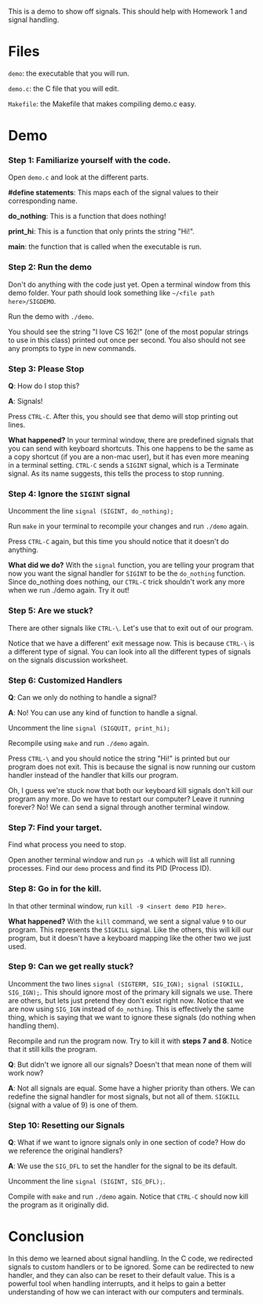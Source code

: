 This is a demo to show off signals. This should help with Homework 1 and signal handling.

# Files

`demo`: the executable that you will run.

`demo.c`: the C file that you will edit.

`Makefile`: the Makefile that makes compiling demo.c easy.

# Demo

### Step 1: Familiarize yourself with the code.

Open `demo.c` and look at the different parts.


**\#define statements**: This maps each of the signal values to their corresponding name.

**do_nothing**: This is a function that does nothing!

**print_hi**: This is a function that only prints the string "Hi!".

**main**: the function that is called when the executable is run.

### Step 2: Run the demo
Don't do anything with the code just yet.
Open a terminal window from this demo folder. Your path should look something like `~/<file path here>/SIGDEMO`.

Run the demo with `./demo`.

You should see the string "I love CS 162!" (one of the most popular strings to use in this class) printed out once per second. You also should not see any prompts to type in new commands.

### Step 3: Please Stop

**Q**: How do I stop this?

**A**: Signals!

Press `CTRL-C`. After this, you should see that demo will stop printing out lines.

**What happened?** In your terminal window, there are predefined signals that you can send with keyboard shortcuts. This one happens to be the same as a copy shortcut (if you are a non-mac user), but it has even more meaning in a terminal setting. `CTRL-C` sends a `SIGINT` signal, which is a Terminate signal. As its name suggests, this tells the process to stop running.

### Step 4: Ignore the `SIGINT` signal

Uncomment the line `signal (SIGINT, do_nothing);`

Run `make` in your terminal to recompile your changes and run `./demo` again.

Press `CTRL-C` again, but this time you should notice that it doesn't do anything.

**What did we do?** With the `signal` function, you are telling your program that now you want the signal handler for `SIGINT` to be the `do_nothing` function. Since do_nothing does nothing, our `CTRL-C` trick shouldn't work any more when we run ./demo again. Try it out!

### Step 5: Are we stuck?

There are other signals like `CTRL-\`. Let's use that to exit out of our program.

Notice that we have a different' exit message now. This is because `CTRL-\` is a different type of signal. You can look into all the different types of signals on the signals discussion worksheet.

### Step 6: Customized Handlers

**Q**: Can we only do nothing to handle a signal?

**A**: No! You can use any kind of function to handle a signal.

Uncomment the line `signal (SIGQUIT, print_hi);`

Recompile using `make` and run `./demo` again.

Press `CTRL-\` and you should notice the string "Hi!" is printed but our program does not exit. This is because the signal is now running our custom handler instead of the handler that kills our program.

Oh, I guess we're stuck now that both our keyboard kill signals don't kill our program any more. Do we have to restart our computer? Leave it running forever? No! We can send a signal through another terminal window.

### Step 7: Find your target.

Find what process you need to stop.

Open another terminal window and run `ps -A` which will list all running processes. Find our `demo` process and find its PID (Process ID).

### Step 8: Go in for the kill.

In that other terminal window, run `kill -9 <insert demo PID here>`.

**What happened?** With the `kill` command, we sent a signal value `9` to our program. This represents the  `SIGKILL` signal. Like the others, this will kill our program, but it doesn't have a keyboard mapping like the other two we just used.

### Step 9: Can we get really stuck?

Uncomment the two lines `signal (SIGTERM, SIG_IGN); signal (SIGKILL, SIG_IGN);`. This should ignore most of the primary kill signals we use. There are others, but lets just pretend they don't exist right now. Notice that we are now using `SIG_IGN` instead of `do_nothing`. This is effectively the same thing, which is saying that we want to ignore these signals (do nothing when handling them).

Recompile and run the program now. Try to kill it with **steps 7 and 8**. Notice that it still kills the program.

**Q**: But didn't we ignore all our signals? Doesn't that mean none of them will work now?

**A**: Not all signals are equal. Some have a higher priority than others. We can redefine the signal handler for most signals, but not all of them. `SIGKILL` (signal with a value of 9) is one of them.


### Step 10: Resetting our Signals

**Q**: What if we want to ignore signals only in one section of code? How do we reference the original handlers?

**A**: We use the `SIG_DFL` to set the handler for the signal to be its default.

Uncomment the line `signal (SIGINT, SIG_DFL);`.

Compile with `make` and run `./demo` again. Notice that `CTRL-C` should now kill the program as it originally did.

# Conclusion

In this demo we learned about signal handling. In the C code, we redirected signals to custom handlers or to be ignored. Some can be redirected to new handler, and they can also can be reset to their default value. This is a powerful tool when handling interrupts, and it helps to gain a better understanding of how we can interact with our computers and terminals.
